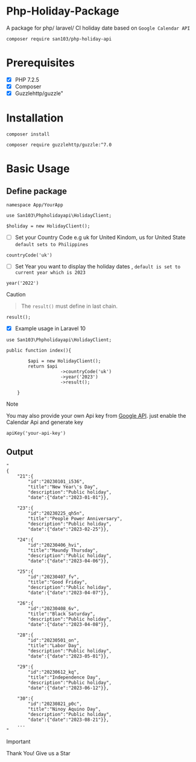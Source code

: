 # Php-Holiday-Package
A package for php/ laravel/ CI holiday date based on `Google Calendar API`

    composer require san103/php-holiday-api

<h1>Prerequisites</h1>

- [x] PHP 7.2.5
- [x] Composer
- [x] Guzzlehttp/guzzle"

# Installation
```
composer install
```
```
composer require guzzlehttp/guzzle:^7.0
```

# Basic Usage


<h2> Define package </h2>

```
namespace App/YourApp

use San103\Phpholidayapi\HolidayClient;
```

```
$holiday = new HolidayClient();
```

- [ ] Set your Country Code e.g uk for United Kindom, us for United State `default sets to Philippines`
```
countryCode('uk')
```

- [ ] Set Year you want to display the holiday dates , `default is set to current year which is 2023`
```
year('2022')
```

> [!CAUTION]
> > The `result()` must define in last chain.
```
result(); 
```

- [x] Example usage in Laravel 10
```
use San103\Phpholidayapi\HolidayClient;

public function index(){

        $api = new HolidayClient();
        return $api
                    ->countryCode('uk') 
                    ->year('2023') 
                    ->result();
      
    }
```

> [!NOTE]
> You may also provide your own Api key from [Google API](https://developers.google.com/calendar/api/guides/overview).
>  just enable the Calendar Api and generate key
```
apiKey('your-api-key')
```

<h2>Output</h2>

```
"
{
    "21":{
        "id":"20230101_i536",
        "title":"New Year\'s Day",
        "description":"Public holiday",
        "date":{"date":"2023-01-01"}},

    "23":{
        "id":"20230225_qh5n",
        "title":"People Power Anniversary",
        "description":"Public holiday",
        "date":{"date":"2023-02-25"}},

    "24":{
        "id":"20230406_hvi",
        "title":"Maundy Thursday",
        "description":"Public holiday",
        "date":{"date":"2023-04-06"}},

    "25":{
        "id":"20230407_fv",
        "title":"Good Friday",
        "description":"Public holiday",
        "date":{"date":"2023-04-07"}},

    "26":{
        "id":"20230408_6v",
        "title":"Black Saturday",
        "description":"Public holiday",
        "date":{"date":"2023-04-08"}},

    "28":{
        "id":"20230501_on",
        "title":"Labor Day",
        "description":"Public holiday",
        "date":{"date":"2023-05-01"}},

    "29":{
        "id":"20230612_kq",
        "title":"Independence Day",
        "description":"Public holiday",
        "date":{"date":"2023-06-12"}},

    "30":{
        "id":"20230821_p0c",
        "title":"Ninoy Aquino Day",
        "description":"Public holiday",
        "date":{"date":"2023-08-21"}},
    ...
"
```
> [!IMPORTANT]
> Thank You! Give us a Star
